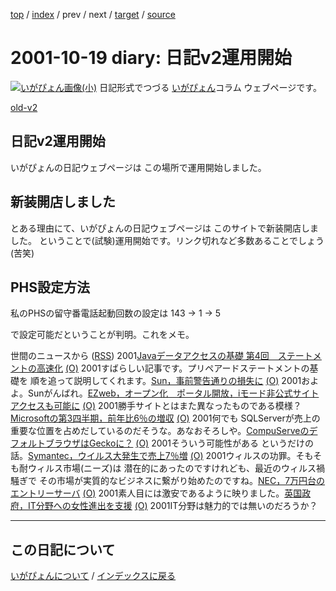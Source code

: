 [top](https://igapyon.github.io/diary/) 
 / [index](https://igapyon.github.io/diary/2001/index.html) 
 / prev 
 / next 
 / [target](https://igapyon.github.io/diary/2001/ig011019.html) 
 / [source](https://github.com/igapyon/diary/blob/gh-pages/2001/ig011019.html.src.md) 

2001-10-19 diary: 日記v2運用開始
=====================================================================================================
[![いがぴょん画像(小)](https://igapyon.github.io/diary/images/iga200306s.jpg "いがぴょん")](https://igapyon.github.io/diary/memo/memoigapyon.html) 日記形式でつづる [いがぴょん](https://igapyon.github.io/diary/memo/memoigapyon.html)コラム ウェブページです。

[old-v2](ig011019-orig.html)

## 日記v2運用開始

いがぴょんの日記ウェブページは この場所で運用開始しました。






## 新装開店しました


とある理由にて、いがぴょんの日記ウェブページは このサイトで新装開店しました。
ということで(試験)運用開始です。リンク切れなど多数あることでしょう (苦笑)

## PHS設定方法


私のPHSの留守番電話起動回数の設定は
143 → 1 → 5


で設定可能だということが判明。これをメモ。



世間のニュースから ([RSS](ig011019-news.xml)) 2001[Javaデータアクセスの基礎 第4回　ステートメントの高速化](http://www.atmarkit.co.jp/fjava/rensai/jdbc04/jdbc04_1.html) [(O)](http://www.atmarkit.co.jp/fjava/rensai/jdbc04/jdbc04_1.html) 2001すばらしい記事です。プリペアードステートメントの基礎を 順を追って説明してくれます。[Sun，事前警告通りの損失に](http://www.zdnet.co.jp/news/0110/19/b_1018_06.html) [(O)](http://www.zdnet.co.jp/news/0110/19/b_1018_06.html) 2001およよ。Sunがんばれ。[EZweb，オープン化　ポータル開放，iモード非公式サイトアクセスも可能に](http://www.zdnet.co.jp/news/bursts/0110/18/kddi.html) [(O)](http://www.zdnet.co.jp/news/bursts/0110/18/kddi.html) 2001勝手サイトとはまた異なったものである模様？[Microsoftの第3四半期，前年比6％の増収](http://www.zdnet.co.jp/news/0110/19/b_1018_03.html) [(O)](http://www.zdnet.co.jp/news/0110/19/b_1018_03.html) 2001何でも SQLServerが売上の重要な位置を占めだしているのだそうな。あなおそろしや。[CompuServeのデフォルトブラウザはGeckoに？](http://www.zdnet.co.jp/news/0110/19/b_1018_11.html) [(O)](http://www.zdnet.co.jp/news/0110/19/b_1018_11.html) 2001そういう可能性がある というだけの話。[Symantec，ウイルス大発生で売上7％増](http://www.zdnet.co.jp/news/0110/19/b_1018_17.html) [(O)](http://www.zdnet.co.jp/news/0110/19/b_1018_17.html) 2001ウィルスの功罪。そもそも耐ウィルス市場(ニーズ)は 潜在的にあったのですけれども、最近のウィルス禍騒ぎで その市場が実質的なビジネスに繋がり始めたのですね。[NEC，7万円台のエントリーサーバ](http://www.zdnet.co.jp/news/bursts/0110/19/nec.html) [(O)](http://www.zdnet.co.jp/news/bursts/0110/19/nec.html) 2001素人目には激安であるように映りました。[英国政府，IT分野への女性進出を支援](http://www.zdnet.co.jp/news/0110/19/b_1018_14.html) [(O)](http://www.zdnet.co.jp/news/0110/19/b_1018_14.html) 2001IT分野は魅力的では無いのだろうか？


----------------------------------------------------------------------------------------------------

## この日記について
[いがぴょんについて](https://igapyon.github.io/diary/memo/memoigapyon.html) / [インデックスに戻る](https://igapyon.github.io/diary/idxall.html)
